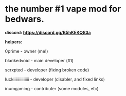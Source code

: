 # the number #1 vape mod for bedwars.

**discord: https://discord.gg/B5hKEKQ83a**

**helpers:**

0prime - owner (me!)

blankedvoid - main developer (#1)

scrxpted - developer (fixing broken code)

luckiiiiiiiiiiiiiii - developer (disabler, and fixed links)

inumgaming - contributer (some modules, etc)
